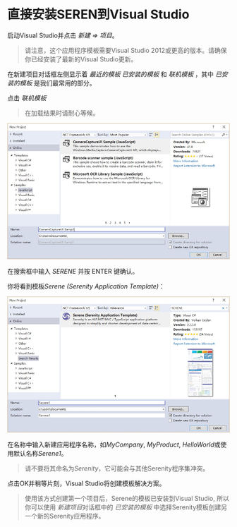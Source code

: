 # 直接安装SEREN到Visual Studio 

启动Visual Studio并点击 *新建 => 项目*。

> 请注意，这个应用程序模板需要Visual Studio 2012或更高的版本。请确保你已经安装了最新的Visual Studio更新。

在新建项目对话框左侧显示着 *最近的模板* *已安装的模板* 和 *联机模板* ，其中 *已安装的模板* 是我们最常用的部分。

点击 *联机模板* 

> 在加载结果时请耐心等候。

![New Project Online](img/new_project_dialog_online.jpg)

在搜索框中输入 *SERENE* 并按 ENTER 键确认。

你将看到模板*Serene (Serenity Application Template)*：

![Serene Search Result](img/new_project_dialog_serene.jpg)


在名称中输入新建应用程序名称，如*MyCompany*, *MyProduct*, *HelloWorld*或使用默认名称*Serene1*。

> 请不要将其命名为*Serenity*，它可能会与其他Serenity程序集冲突。

点击OK并稍等片刻，Visual Studio将创建模板解决方案。

> 使用该方式创建第一个项目后，Serene的模板已安装到Visual Studio, 所以你可以使用  *新建项目*对话框中的 *已安装的模板* 中选择Serenity模板创建另一个新的Serenity应用程序。
